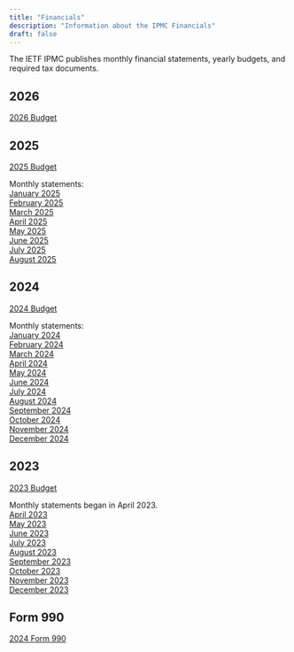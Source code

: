 ```yaml
---
title: "Financials"
description: "Information about the IPMC Financials"
draft: false
---
```


The IETF IPMC publishes monthly financial statements, yearly budgets, and required tax documents. 

## 2026

[2026 Budget](/uploads/ipmc-2026-budget-final.pdf)

## 2025

[2025 Budget](/uploads/ipmc-budget-2025.pdf)

Monthly statements:  
[January 2025](/uploads/Jan2025-IETF-IPMC-Stmt.pdf)  
[February 2025](/uploads/Feb2025-IETF-IPMC-Stmt.pdf)  
[March 2025](/uploads/Mar2025-IETF-IPMC-Stmt.pdf)  
[April 2025](/uploads/Apr2025-IETF-IPMC-Stmt.pdf)  
[May 2025](/uploads/2025-05-ipmc-stmt.pdf)   
[June 2025](/uploads/2025-06-ipmc-stmt.pdf)   
[July 2025](/uploads/2025-07-ipmc-stmt.pdf)   
[August 2025](/uploads/2025-08-ipmc-stmt.pdf)   

## 2024

[2024 Budget](/uploads/ipmc-budget-2024.pdf)

Monthly statements:  
[January 2024](/uploads/2024-01-ipmc-stmt.pdf)  
[February 2024](/uploads/2024-02-ipmc-stmt.pdf)   
[March 2024](/uploads/2024-03-ipmc-stmt.pdf)    
[April 2024](/uploads/2024-04-ipmc-stmt.pdf)    
[May 2024](/uploads/2024-05-ipmc-stmt.pdf)    
[June 2024](/uploads/2024-06-ipmc-stmt.pdf)    
[July 2024](/uploads/2024-07-ipmc-stmt.pdf)    
[August 2024](/uploads/2024-08-ipmc-stmt.pdf)    
[September 2024](/uploads/2024-09-ipmc-stmt.pdf)     
[October 2024](/uploads/2024-10-ipmc-stmt.pdf)     
[November 2024](/uploads/2024-11-ipmc-stmt.pdf)    
[December 2024](/uploads/2024-12-ipmc-stmt.pdf)    

## 2023

[2023 Budget](/uploads/ipmc-budget-2023.pdf)  

Monthly statements began in April 2023.  
[April 2023](/uploads/2023-04-ipmc-stmt.pdf)     
[May 2023](/uploads/2023-05-ipmc-stmt.pdf)       
[June 2023](/uploads/2023-06-ipmc-stmt.pdf)     
[July 2023](/uploads/2023-07-ipmc-stmt.pdf)       
[August 2023](/uploads/2023-08-ipmc-stmt.pdf)       
[September 2023](/uploads/2023-09-ipmc-stmt.pdf)       
[October 2023](/uploads/2023-10-ipmc-stmt.pdf)       
[November 2023](/uploads/2023-11-ipmc-stmt.pdf)       
[December 2023](/uploads/2023-12-ipmc-stmt.pdf)       

## Form 990

[2024 Form 990](/uploads/IPMC_990_2024.pdf)

